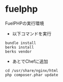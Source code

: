 fuelphp
=======

FuelPHPの実行環境

 - 以下コマンドを実行

```
bundle install
berks install
berks vendor
```


 - あとでChefに追加

```
cd /usr/share/nginx/html
php composer.phar update
```
